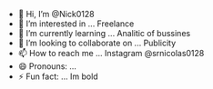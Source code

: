 - 👋 Hi, I’m @Nick0128
- 👀 I’m interested in ... Freelance
- 🌱 I’m currently learning ... Analitic of bussines
- 💞️ I’m looking to collaborate on ... Publicity
- 📫 How to reach me ... Instagram @srnicolas0128
- 😄 Pronouns: ...
- ⚡ Fun fact: ... Im bold

<!---
Nick0128/Nick0128 is a ✨ special ✨ repository because its `README.md` (this file) appears on your GitHub profile.
You can click the Preview link to take a look at your changes.
--->

